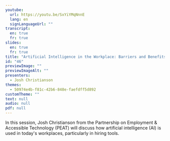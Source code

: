 ```yaml
---
youtube:
  url: https://youtu.be/SxYiYMqNnnE
  lang: en
  signLanguageUrl: ""
transcript:
  en: true
  fr: true
slides:
  en: true
  fr: true
title: "Artificial Intelligence in the Workplace: Barriers and Benefits"
id: "46"
previewImage: ""
previewImageAlt: ""
presenters:
  - Josh Christianson
themes:
  - 50974e4b-f81c-42b6-848e-faefdff5d892
customTheme: ""
text: null
audio: null
pdf: null
---
```

In this session, Josh Christianson from the Partnership on Employment & Accessible Technology (PEAT) will discuss how artificial intelligence (AI) is used in today's workplaces, particularly in hiring tools.
